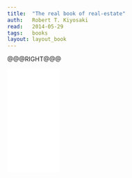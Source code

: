```yaml
---
title:	"The real book of real-estate"
auth:	Robert T. Kiyosaki
read:	2014-05-29
tags:	books
layout: layout_book
---
```







@@@RIGHT@@@
<iframe style="width:120px;height:240px;" marginwidth="0" marginheight="0" scrolling="no" frameborder="0" src="//ws-na.amazon-adsystem.com/widgets/q?ServiceVersion=20070822&OneJS=1&Operation=GetAdHtml&MarketPlace=US&source=ss&ref=ss_til&ad_type=product_link&tracking_id=wojcadamkoszh-20&marketplace=amazon&region=US&placement=1593155328&asins=1593155328&linkId=K2FW6JHZKSUM34IL&show_border=false&link_opens_in_new_window=false&price_color=333333&title_color=C00000&bg_color=FFFFFF"> </iframe>
